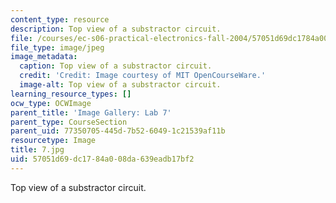 ```yaml
---
content_type: resource
description: Top view of a substractor circuit.
file: /courses/ec-s06-practical-electronics-fall-2004/57051d69dc1784a008da639eadb17bf2_7.jpg
file_type: image/jpeg
image_metadata:
  caption: Top view of a substractor circuit.
  credit: 'Credit: Image courtesy of MIT OpenCourseWare.'
  image-alt: Top view of a substractor circuit.
learning_resource_types: []
ocw_type: OCWImage
parent_title: 'Image Gallery: Lab 7'
parent_type: CourseSection
parent_uid: 77350705-445d-7b52-6049-1c21539af11b
resourcetype: Image
title: 7.jpg
uid: 57051d69-dc17-84a0-08da-639eadb17bf2
---
```

Top view of a substractor circuit.

